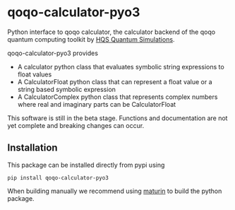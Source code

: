# qoqo-calculator-pyo3

Python interface to qoqo calculator, the calculator backend of the qoqo quantum computing toolkit by [HQS Quantum Simulations](https://quantumsimulations.de).

qoqo-calculator-pyo3 provides
* A calculator python class that evaluates symbolic string expressions to float values
* A CalculatorFloat python class that can represent a float value or a string based symbolic expression
* A CalculatorComplex python class that represents complex numbers where real and imaginary parts can be CalculatorFloat

This software is still in the beta stage. Functions and documentation are not yet complete and breaking changes can occur.

## Installation

This package can be installed directly from pypi using

```
pip install qoqo-calculator-pyo3
```

When building manually we recommend using [maturin](https://github.com/PyO3/maturin) to build the python package.